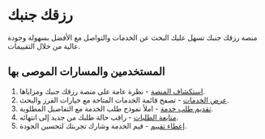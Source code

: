 # رزقك جنبك

منصة رزقك جنبك تسهل عليك البحث عن الخدمات والتواصل مع الأفضل بسهولة وجودة عالية من خلال التقييمات.

## المستخدمين والمسارات الموصى بها

1. [استكشاف المنصة](docs/journeys/explore-platform.md) - نظرة عامة على منصة رزقك جنبك ومزاياها.
2. [عرض الخدمات](docs/journeys/view-services.md) - تصفح قائمة الخدمات المتاحة مع خيارات الفرز والبحث.
3. [تقديم طلب خدمة](docs/journeys/submit-service-request.md) - املأ نموذج طلب الخدمة مع التفاصيل المطلوبة.
4. [متابعة الطلبات](docs/journeys/track-your-orders.md) - راقب حالة طلبك من جديد إلى انتهائه.
5. [إعطاء تقييم](docs/journeys/provide-feedback.md) - قيم الخدمة وشارك تجربتك لتحسين الجودة.